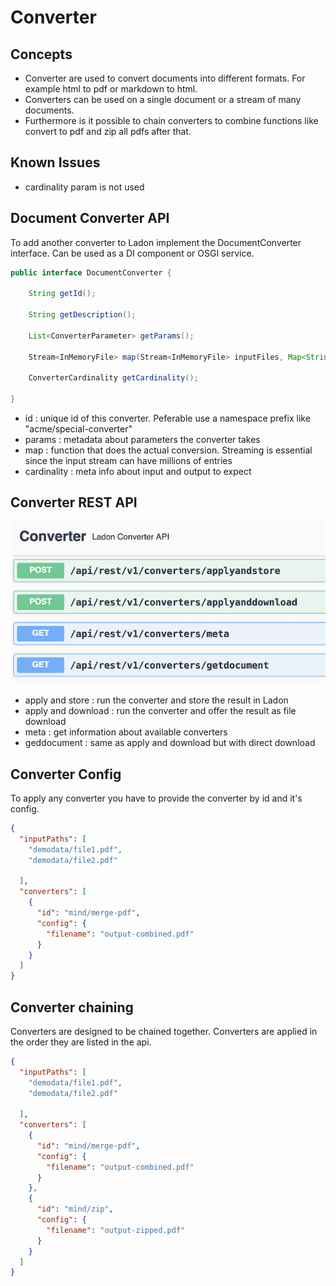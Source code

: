 # Converter

## Concepts

+ Converter are used to convert documents into different formats. For example html to pdf or markdown to html.
+ Converters can be used on a single document or a stream of many documents.
+ Furthermore is it possible to chain converters to combine functions like convert to pdf and zip all pdfs after that.

## Known Issues

- cardinality param is not used

## Document Converter API

To add another converter to Ladon implement the DocumentConverter interface. Can be used as a DI component or OSGI service.

```java
public interface DocumentConverter {

    String getId();

    String getDescription();

    List<ConverterParameter> getParams();

    Stream<InMemoryFile> map(Stream<InMemoryFile> inputFiles, Map<String, String> config);

    ConverterCardinality getCardinality();

}
```

- id : unique id of this converter. Peferable use a namespace prefix like "acme/special-converter"
- params : metadata about parameters the converter takes
- map : function that does the actual conversion. Streaming is essential since the input stream can have millions of entries
- cardinality : meta info about input and output to expect

## Converter REST API

![rest-api.png](assets/rest-api-converter.png)

- apply and store : run the converter and store the result in Ladon
- apply and download : run the converter and offer the result as file download
- meta : get information about available converters
- geddocument : same as apply and download but with direct download

## Converter Config

To apply any converter you have to provide the converter by id and it's config.

```json
{
  "inputPaths": [
    "demodata/file1.pdf",
    "demodata/file2.pdf"

  ],
  "converters": [
    {
      "id": "mind/merge-pdf",
      "config": {
        "filename": "output-combined.pdf"
      }
    }
  ]
}
```

## Converter chaining

Converters are designed to be chained together. Converters are applied in the order they are listed in the api.

```json
{
  "inputPaths": [
    "demodata/file1.pdf",
    "demodata/file2.pdf"

  ],
  "converters": [
    {
      "id": "mind/merge-pdf",
      "config": {
        "filename": "output-combined.pdf"
      }
    },
    {
      "id": "mind/zip",
      "config": {
        "filename": "output-zipped.pdf"
      }
    }
  ]
}
```
